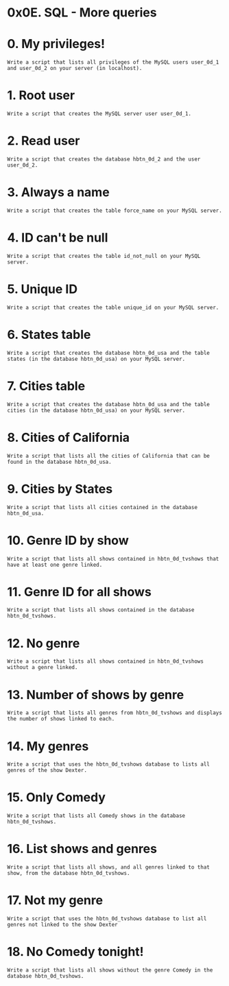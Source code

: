 # 0x0E. SQL - More queries

# 0. My privileges!


    Write a script that lists all privileges of the MySQL users user_0d_1 and user_0d_2 on your server (in localhost).

# 1. Root user


    Write a script that creates the MySQL server user user_0d_1.

# 2. Read user


    Write a script that creates the database hbtn_0d_2 and the user user_0d_2.

# 3. Always a name


    Write a script that creates the table force_name on your MySQL server.


# 4. ID can't be null


    Write a script that creates the table id_not_null on your MySQL server.

# 5. Unique ID


    Write a script that creates the table unique_id on your MySQL server.

# 6. States table


    Write a script that creates the database hbtn_0d_usa and the table states (in the database hbtn_0d_usa) on your MySQL server.

# 7. Cities table


    Write a script that creates the database hbtn_0d_usa and the table cities (in the database hbtn_0d_usa) on your MySQL server.

# 8. Cities of California


    Write a script that lists all the cities of California that can be found in the database hbtn_0d_usa.

# 9. Cities by States


    Write a script that lists all cities contained in the database hbtn_0d_usa.

# 10. Genre ID by show

    Write a script that lists all shows contained in hbtn_0d_tvshows that have at least one genre linked.


# 11. Genre ID for all shows


    Write a script that lists all shows contained in the database hbtn_0d_tvshows.


# 12. No genre


    Write a script that lists all shows contained in hbtn_0d_tvshows without a genre linked.


# 13. Number of shows by genre


    Write a script that lists all genres from hbtn_0d_tvshows and displays the number of shows linked to each.


# 14. My genres


    Write a script that uses the hbtn_0d_tvshows database to lists all genres of the show Dexter.



# 15. Only Comedy


    Write a script that lists all Comedy shows in the database hbtn_0d_tvshows.

# 16. List shows and genres


    Write a script that lists all shows, and all genres linked to that show, from the database hbtn_0d_tvshows.

# 17. Not my genre


    Write a script that uses the hbtn_0d_tvshows database to list all genres not linked to the show Dexter

# 18. No Comedy tonight!


    Write a script that lists all shows without the genre Comedy in the database hbtn_0d_tvshows.

